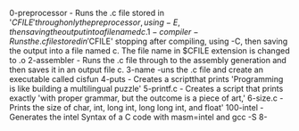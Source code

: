 0-preprocessor - Runs the .c file stored in '$CFILE' through only the preprocessor, using -E, then saving the output into a file named c.
1-compiler - Runs the .c file stored in '$CFILE' stopping after compiling, using -C, then saving the output into a file named c. The file name in $CFILE extension is changed to .o
2-assembler - Runs the .c file through to the assembly generation and then saves it in an output file c.
3-name -uns the .c file and create an executable called cisfun
4-puts - Creates a scriptthat prints 'Programming is like building a multilingual puzzle'
5-printf.c - Creates a script that prints exactly 'with proper grammar, but the outcome is a piece of art,'
6-size.c - Prints the size of char, int, long int, long long int, and float'
100-intel - Generates the intel Syntax of a C code with masm=intel and gcc -S
8-
